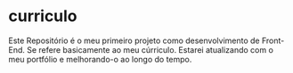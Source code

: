 # curriculo

Este Repositório é o meu primeiro projeto como desenvolvimento de Front-End.
Se refere basicamente ao meu cúrriculo.
Estarei atualizando com o meu portfólio e melhorando-o ao longo do tempo.

